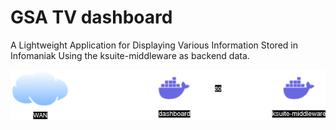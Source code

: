 # GSA TV dashboard

A Lightweight Application for Displaying Various Information Stored in Infomaniak Using the ksuite-middleware as backend data.

![](_doc/diag.png)